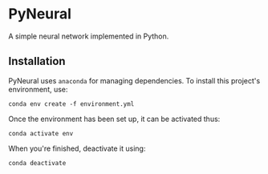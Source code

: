 # PyNeural
A simple neural network implemented in Python.

## Installation
PyNeural uses `anaconda` for managing dependencies. To install this project's environment, use:
```shell
conda env create -f environment.yml
```

Once the environment has been set up, it can be activated thus:
```shell
conda activate env
```

When you're finished, deactivate it using:
```shell
conda deactivate
```
